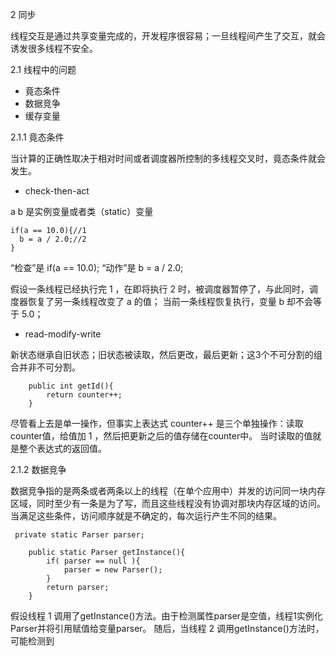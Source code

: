 2 同步

线程交互是通过共享变量完成的，开发程序很容易；一旦线程间产生了交互，就会诱发很多线程不安全。

2.1 线程中的问题
  * 竟态条件
  * 数据竞争
  * 缓存变量
  
2.1.1 竟态条件
  
  当计算的正确性取决于相对时间或者调度器所控制的多线程交叉时，竟态条件就会发生。

* check-then-act

a b 是实例变量或者类（static）变量

```
if(a == 10.0){//1
  b = a / 2.0;//2
}
```
“检查”是 if(a == 10.0); “动作”是 b = a / 2.0;

假设一条线程已经执行完 1 ，在即将执行 2 时，被调度器暂停了，与此同时，调度器恢复了另一条线程改变了 a 的值；
当前一条线程恢复执行，变量 b 却不会等于 5.0；

* read-modify-write

新状态继承自旧状态；旧状态被读取，然后更改，最后更新；这3个不可分割的组合并非不可分割。

```
    public int getId(){
        return counter++;
    }
```
尽管看上去是单一操作，但事实上表达式 counter++ 是三个单独操作：读取counter值，给值加 1 ，然后把更新之后的值存储在counter中。
当时读取的值就是整个表达式的返回值。

2.1.2 数据竞争

  数据竞争指的是两条或者两条以上的线程（在单个应用中）并发的访问同一块内存区域，同时至少有一条是为了写，而且这些线程没有协调对那块内存区域的访问。
  当满足这些条件，访问顺序就是不确定的，每次运行产生不同的结果。
  
```
 private static Parser parser;
    
    public static Parser getInstance(){
        if( parser == null ){
            parser = new Parser();
        }
        return parser;
    }
```
假设线程 1 调用了getInstance()方法。由于检测属性parser是空值，线程1实例化Parser并将引用赋值给变量parser。
随后，当线程 2 调用getInstance()方法时，可能检测到
